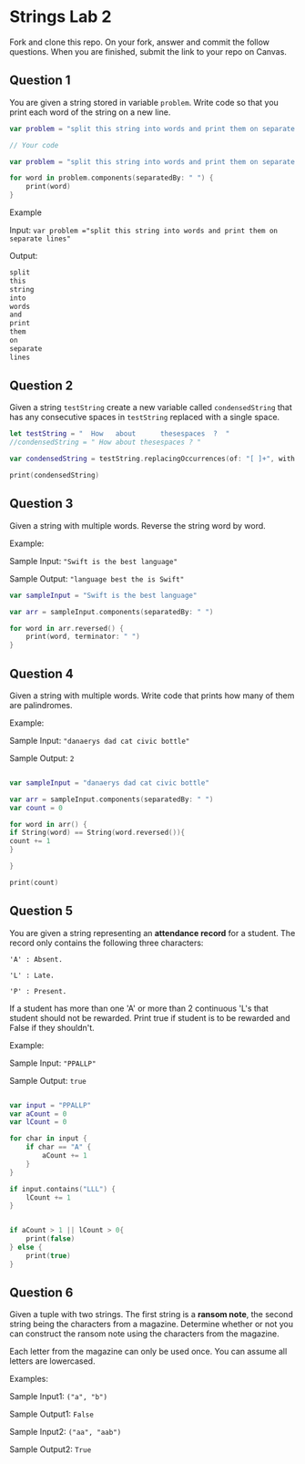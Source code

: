 # Strings Lab 2

Fork and clone this repo. On your fork, answer and commit the follow questions. When you are finished, submit the link to your repo on Canvas.

## Question 1

You are given a string stored in variable `problem`. Write code so that you print each word of the string on a new line.

```swift
var problem = "split this string into words and print them on separate lines"

// Your code

var problem = "split this string into words and print them on separate lines"

for word in problem.components(separatedBy: " ") {
    print(word)
}
```

Example

Input:
`var problem ="split this string into words and print them on separate lines"`

Output:
```swift
split
this
string
into
words
and
print
them
on
separate
lines
```


## Question 2

Given a string `testString` create a new variable called `condensedString` that has any consecutive spaces in `testString` replaced with a single space.

```swift
let testString = "  How   about      thesespaces  ?  "
//condensedString = " How about thesespaces ? "

var condensedString = testString.replacingOccurrences(of: "[ ]+", with: " ", options: .regularExpression)

print(condensedString)

```


## Question 3

Given a string with multiple words. Reverse the string word by word.

Example:

Sample Input: `"Swift is the best language"`

Sample Output: `"language best the is Swift"`

``` swift
var sampleInput = "Swift is the best language"

var arr = sampleInput.components(separatedBy: " ")

for word in arr.reversed() {
    print(word, terminator: " ")
}


```


## Question 4

Given a string with multiple words. Write code that prints how many of them are palindromes.

Example:

Sample Input: `"danaerys dad cat civic bottle"`

Sample Output: `2`

``` swift

var sampleInput = "danaerys dad cat civic bottle"

var arr = sampleInput.components(separatedBy: " ")
var count = 0

for word in arr() {
if String(word) == String(word.reversed()){
count += 1
}

}

print(count)

```


## Question 5

You are given a string representing an **attendance record** for a student. The record only contains the following three characters:

`'A' : Absent.`

`'L' : Late.`

`'P' : Present.`

If a student has more than one 'A' or more than 2 continuous 'L's that student should not be rewarded. Print true if student is to be rewarded and False if they shouldn't.

Example:

Sample Input: `"PPALLP"`

Sample Output: `true`
``` swift

var input = "PPALLP"
var aCount = 0
var lCount = 0

for char in input {
    if char == "A" {
        aCount += 1
    }
}

if input.contains("LLL") {
    lCount += 1
}


if aCount > 1 || lCount > 0{
    print(false)
} else {
    print(true)
}


```

## Question 6

Given a tuple with two strings. The first string is a **ransom note**, the second string being the characters from a magazine. Determine whether or not you can construct the ransom note using the characters from the magazine.

Each letter from the magazine can only be used once. You can assume all letters are lowercased.

Examples:

Sample Input1: `("a", "b")`

Sample Output1: `False`

Sample Input2: `("aa", "aab")`

Sample Output2: `True`
